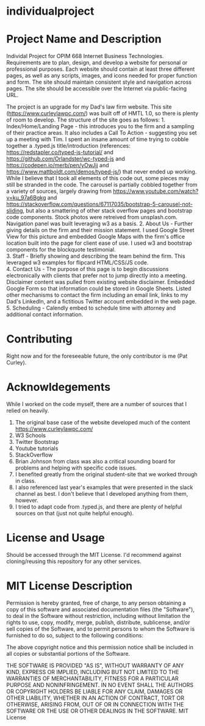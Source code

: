 # individualproject
# Project Name and Description
Individal Project for OPIM 668 Internet Business Technologies.  Requirements are to plan, design, and develop a website for personal or professional purposes. Each website should contain at least three different pages, as well as any scripts, images, and icons needed for proper function and form. The site should maintain consistent style and navigation across pages. The site should be accessible over the Internet via public-facing URL.

The project is an upgrade for my Dad's law firm website.  This site (https://www.curleylawpc.com/) was built off of HMTL 1.0, so there is plenty of room to develop.  The structure of the site goes as follows:
    1. Index/Home/Landing Page - this introduces you to the firm and a sampling of their practice areas.  It also includes a Call To Action - suggesting you set up a meeting with Tim. I spent an insane amount of time trying to cobble together a .typed.js title/introduction (references: https://redstapler.co/typed-js-tutorial/ and https://github.com/Orlandster/wc-typed-js and https://codepen.io/merb/pen/yOwJjj and https://www.mattboldt.com/demos/typed-js/) that never ended up working.  While I believe that I took all elements of this code out, some pieces may still be stranded in the code.  The carousel is partially cobbled together from a variety of sources, largely drawing from https://www.youtube.com/watch?v=ku_97a6Bgkg and https://stackoverflow.com/questions/67117035/bootstrap-5-carousel-not-sliding, but also a smattering of other stack overflow pages and bootstrap code components.  Stock photos were retreived from unsplash.com. Navigation panel was built leveraging w3 as a basis.
    2. About Us - Further giving details on the firm and their mission statement.  I used Google Street View for this picture and embedded Google Maps with the firm's office location built into the page for client ease of use.  I used w3 and bootstrap components for the blockquote testimonial.  
    3. Staff - Briefly showing and describing the team behind the firm.  This leveraged w3 examples for flipcard HTML/CSS/JS code.  
    4. Contact Us - The purpose of this page is to begin discussions electronically with clients that prefer not to jump directly into a meeting. Disclaimer content was pulled from existing website disclaimer.  Embedded Google Form so that information could be stored in Google Sheets.  Listed other mechanisms to contact the firm including an email link, links to my Dad's LinkedIn, and a fictitious Twitter account embedded in the web page.   
    5. Scheduling - Calendly embed to schedule time with attorney and additional contact information.  
    

# Contributing
Right now and for the foreseeable future, the only contributor is me (Pat Curley).

# Acknowldegements 
While I worked on the code myself, there are a number of sources that I relied on heavily. 
1. The original base case of the website developed much of the content https://www.curleylawpc.com/  
2. W3 Schools
3. Twitter Bootstrap
4. Youtube tutorials
5. StackOverflow
6. Brian Johnson from class was also a critical sounding board for problems and helping with specific code issues.
7. I benefited greatly from the original student-site that we worked through in class. 
8. I also referenced last year's examples that were presented in the slack channel as best.  I don't believe that I developed anything from them, however. 
9. I tried to adapt code from .typed.js, and there are plenty of helpful sources on that (just not quite helpful enough).

# License and Usage 
Should be accessed through the MIT License.  I'd recommend against cloning/reusing this repository for any other services.  

# MIT License Description
Permission is hereby granted, free of charge, to any person obtaining a copy
of this software and associated documentation files (the "Software"), to deal
in the Software without restriction, including without limitation the rights
to use, copy, modify, merge, publish, distribute, sublicense, and/or sell
copies of the Software, and to permit persons to whom the Software is
furnished to do so, subject to the following conditions:

The above copyright notice and this permission notice shall be included in all
copies or substantial portions of the Software.

THE SOFTWARE IS PROVIDED "AS IS", WITHOUT WARRANTY OF ANY KIND, EXPRESS OR
IMPLIED, INCLUDING BUT NOT LIMITED TO THE WARRANTIES OF MERCHANTABILITY,
FITNESS FOR A PARTICULAR PURPOSE AND NONINFRINGEMENT. IN NO EVENT SHALL THE
AUTHORS OR COPYRIGHT HOLDERS BE LIABLE FOR ANY CLAIM, DAMAGES OR OTHER
LIABILITY, WHETHER IN AN ACTION OF CONTRACT, TORT OR OTHERWISE, ARISING FROM,
OUT OF OR IN CONNECTION WITH THE SOFTWARE OR THE USE OR OTHER DEALINGS IN THE
SOFTWARE.
MIT License
